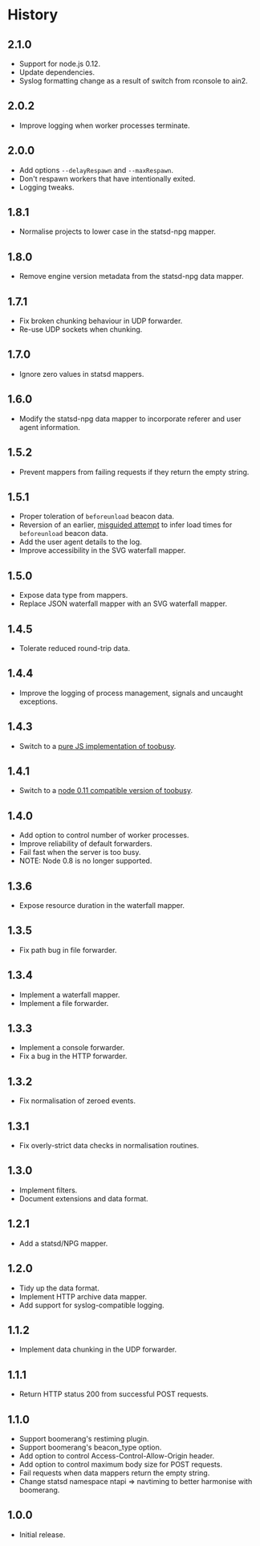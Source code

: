 # History

## 2.1.0

* Support for node.js 0.12.
* Update dependencies.
* Syslog formatting change as a result of switch from rconsole to ain2.

## 2.0.2

* Improve logging when worker processes terminate.

## 2.0.0

* Add options `--delayRespawn` and `--maxRespawn`.
* Don't respawn workers that have intentionally exited.
* Logging tweaks.

## 1.8.1

* Normalise projects to lower case in the statsd-npg mapper.

## 1.8.0

* Remove engine version metadata from the statsd-npg data mapper.

## 1.7.1

* Fix broken chunking behaviour in UDP forwarder.
* Re-use UDP sockets when chunking.

## 1.7.0

* Ignore zero values in statsd mappers.

## 1.6.0

* Modify the statsd-npg data mapper to incorporate referer and user agent information.

## 1.5.2

* Prevent mappers from failing requests if they return the empty string.

## 1.5.1

* Proper toleration of `beforeunload` beacon data.
* Reversion of an earlier, [misguided attempt](https://github.com/nature/boomcatch/issues/33) to infer load times for `beforeunload` beacon data.
* Add the user agent details to the log.
* Improve accessibility in the SVG waterfall mapper.

## 1.5.0

* Expose data type from mappers.
* Replace JSON waterfall mapper with an SVG waterfall mapper.

## 1.4.5

* Tolerate reduced round-trip data.

## 1.4.4

* Improve the logging of process management, signals and uncaught exceptions.

## 1.4.3

* Switch to a [pure JS implementation of toobusy](https://github.com/STRML/node-toobusy).

## 1.4.1

* Switch to a [node 0.11 compatible version of toobusy](https://github.com/dannycoates/node-toobusy/tree/node11).

## 1.4.0

* Add option to control number of worker processes.
* Improve reliability of default forwarders.
* Fail fast when the server is too busy.
* NOTE: Node 0.8 is no longer supported.

## 1.3.6

* Expose resource duration in the waterfall mapper.

## 1.3.5

* Fix path bug in file forwarder.

## 1.3.4

* Implement a waterfall mapper.
* Implement a file forwarder.

## 1.3.3

* Implement a console forwarder.
* Fix a bug in the HTTP forwarder.

## 1.3.2

* Fix normalisation of zeroed events.

## 1.3.1

* Fix overly-strict data checks in normalisation routines.

## 1.3.0

* Implement filters.
* Document extensions and data format.

## 1.2.1

* Add a statsd/NPG mapper.

## 1.2.0

* Tidy up the data format.
* Implement HTTP archive data mapper.
* Add support for syslog-compatible logging.

## 1.1.2

* Implement data chunking in the UDP forwarder.

## 1.1.1

* Return HTTP status 200 from successful POST requests.

## 1.1.0

* Support boomerang's restiming plugin.
* Support boomerang's beacon_type option.
* Add option to control Access-Control-Allow-Origin header.
* Add option to control maximum body size for POST requests.
* Fail requests when data mappers return the empty string.
* Change statsd namespace ntapi => navtiming to better harmonise with boomerang.

## 1.0.0

* Initial release.

